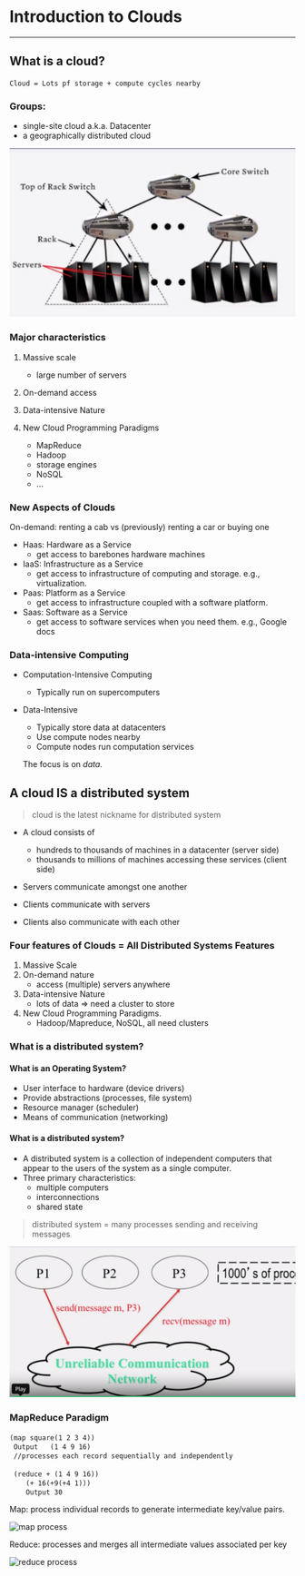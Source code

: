# Introduction to Clouds
---
## What is a cloud?

```
Cloud = Lots pf storage + compute cycles nearby
```

### Groups:
* single-site cloud a.k.a. Datacenter
* a geographically distributed cloud

![topology](../images/sample_cloud_topology.png)

### Major characteristics
1. Massive scale
   
   * large number of servers
2. On-demand access
3. Data-intensive Nature
4. New Cloud Programming Paradigms

    * MapReduce
    * Hadoop
    * storage engines
    * NoSQL
    * ...

### New Aspects of Clouds

On-demand: renting a cab vs (previously) renting a car or buying one

* Haas: Hardware as a Service
    * get access to barebones hardware machines
* IaaS: Infrastructure as a Service
    * get access to infrastructure of computing and storage. e.g., virtualization.
* Paas: Platform as a Service
    * get access to infrastructure coupled with a software platform.
* Saas: Software as a Service
    * get access to software services when you need them. e.g., Google docs

### Data-intensive Computing
* Computation-Intensive Computing
    * Typically run on supercomputers
* Data-Intensive
    * Typically store data at datacenters
    * Use compute nodes nearby
    * Compute nodes run computation services
  
    The focus is on *data*.

## A cloud IS a distributed system

> cloud is the latest nickname for distributed system

* A cloud consists of
  * hundreds to thousands of machines in a datacenter (server side)
  * thousands to millions of machines accessing these services (client side)

* Servers communicate amongst one another
* Clients communicate with servers
* Clients also communicate with each other

### Four features of Clouds = All Distributed Systems Features

1. Massive Scale
2. On-demand nature
   * access (multiple) servers anywhere
3. Data-intensive Nature
   * lots of data => need a cluster to store
4. New Cloud Programming Paradigms.
   * Hadoop/Mapreduce, NoSQL, all need clusters

### What is a distributed system?

#### What is an Operating System?

* User interface to hardware (device drivers)
* Provide abstractions (processes, file system)
* Resource manager (scheduler)
* Means of communication (networking)

#### What is a distributed system?

* A distributed system is a collection of independent computers that appear to the users of the system as a single computer.
* Three primary characteristics:
  * multiple computers
  * interconnections
  * shared state

> distributed system = many processes sending and receiving messages

![interconnected processes](../images/interconnected_processes.png)


### MapReduce Paradigm

    (map square(1 2 3 4))
     Output   (1 4 9 16)
     //processes each record sequentially and independently

     (reduce + (1 4 9 16))
        (+ 16(+9(+4 1)))
        Output 30

Map: process individual records to generate intermediate key/value pairs.

![map process](../images/map_process.png)

Reduce: processes and merges all intermediate values associated per key

![reduce process](../images/reduce_process.png)